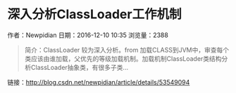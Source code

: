 # 深入分析ClassLoader工作机制
作者：Newpidian
日期：2016-12-10 10:35
浏览量：2388
> 简介：ClassLoader 较为深入分析。from 加载CLASS到JVM中，审查每个类应该由谁加载，父优先的等级加载机制。加载机制ClassLoader类结构分析ClassLoader抽象类，有很多子类...

 链接：http://blog.csdn.net/newpidian/article/details/53549094
